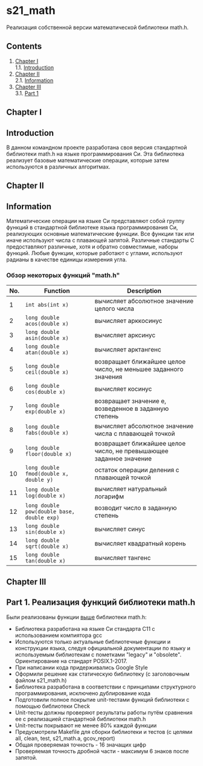# s21_math

Реализация собственной версии математической библиотеки math.h.

## Contents

1. [Chapter I](#chapter-i) \
    1.1. [Introduction](#introduction)
2. [Chapter II](#chapter-ii) \
    2.1. [Information](#information)
3. [Chapter III](#chapter-iii) \
    3.1. [Part 1](#part-1-реализация-функций-библиотеки-mathh)  



## Chapter I

## Introduction

В данном командном проекте разработана своя версия стандартной библиотеки math.h на языке программирования Си. Эта библиотека реализует базовые математические операции, которые затем используются в различных алгоритмах.


## Chapter II

## Information

Математические операции на языке Си представляют собой группу функций в стандартной библиотеке языка программирования Си, реализующих основные математические функции. Все функции так или иначе используют числа с плавающей запятой. Различные стандарты C предоставляют различные, хотя и обратно совместимые, наборы функций. Любые функции, которые работают с углами, используют радианы в качестве единицы измерения угла.  

### Обзор некоторых функций "math.h"

| No. | Function | Description |
| --- | -------- | ----------- |
| 1 | `int abs(int x)` | вычисляет абсолютное значение целого числа |
| 2 | `long double acos(double x)` | вычисляет арккосинус |
| 3 | `long double asin(double x)` | вычисляет арксинус |
| 4 | `long double atan(double x)` | вычисляет арктангенс |
| 5 | `long double ceil(double x)` | возвращает ближайшее целое число, не меньшее заданного значения |
| 6 | `long double cos(double x)` | вычисляет косинус |
| 7 | `long double exp(double x)` | возвращает значение e, возведенное в заданную степень |
| 8 | `long double fabs(double x)` | вычисляет абсолютное значение числа с плавающей точкой |
| 9 | `long double floor(double x)` | возвращает ближайшее целое число, не превышающее заданное значение |
| 10 | `long double fmod(double x, double y)` | остаток операции деления с плавающей точкой |
| 11 | `long double log(double x)` | вычисляет натуральный логарифм |
| 12 | `long double pow(double base, double exp)` | возводит число в заданную степень |
| 13 | `long double sin(double x)` | вычисляет синус |
| 14 | `long double sqrt(double x)` | вычисляет квадратный корень |
| 15 | `long double tan(double x)` | вычисляет тангенс |  


## Chapter III

## Part 1. Реализация функций библиотеки math.h

Были реализованы функции [выше](#обзор-некоторых-функций-mathh) библиотеки math.h:

- Библиотека разработана на языке Си стандарта C11 с использованием компиятора gcc 
- Используются только актуальные библиотечные функции и конструкции языка, следуя официальной документации по языку и используемым библиотекам с пометками "legacy" и "obsolete". Ориентирование на стандарт POSIX.1-2017.
- При написании кода придерживались Google Style
- Оформили решение как статическую библиотеку (с заголовочным файлом s21_math.h)
- Библиотека разработана в соответствии с принципами структурного программирования, исключено дублирование кода
- Подготовили полное покрытие unit-тестами функций библиотеки c помощью библиотеки Check
- Unit-тесты должны проверяют результаты работы путём сравнения ее с реализацией стандартной библиотеки math.h
- Unit-тесты покрывают не менее 80% каждой функции
- Предусмотрели Makefile для сборки библиотеки и тестов (с целями all, clean, test, s21_math.a, gcov_report)  
- Общая проверяемая точность - 16 значащих цифр
- Проверяемая точность дробной части - максимум 6 знаков после запятой.
